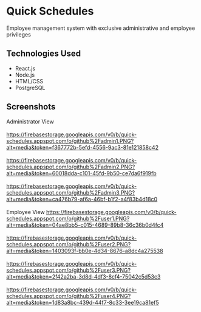 # Quick Schedules
Employee management system with exclusive administrative and employee privileges

## Technologies Used
- React.js
- Node.js
- HTML/CSS
- PostgreSQL

## Screenshots
Administrator View
<br><br>
https://firebasestorage.googleapis.com/v0/b/quick-schedules.appspot.com/o/github%2Fadmin1.PNG?alt=media&token=f367772b-5efd-4556-9ac3-81e121858c42
<br><br>
https://firebasestorage.googleapis.com/v0/b/quick-schedules.appspot.com/o/github%2Fadmin2.PNG?alt=media&token=60018dda-c101-45fd-9b50-ce7da6f919fb
<br><br>
https://firebasestorage.googleapis.com/v0/b/quick-schedules.appspot.com/o/github%2Fadmin3.PNG?alt=media&token=ca476b79-af6a-46bf-b1f2-a4f83b4d18c0
<br><br>
Employee View
https://firebasestorage.googleapis.com/v0/b/quick-schedules.appspot.com/o/github%2Fuser1.PNG?alt=media&token=04ae8bb5-c015-4689-89b8-36c36b0d4fc4
<br><br>
https://firebasestorage.googleapis.com/v0/b/quick-schedules.appspot.com/o/github%2Fuser2.PNG?alt=media&token=1403093f-bb0e-4d34-8676-a8dc4a275538
<br><br>
https://firebasestorage.googleapis.com/v0/b/quick-schedules.appspot.com/o/github%2Fuser3.PNG?alt=media&token=2f42a2ba-3d8d-4df3-8cf4-75042c5d53c3
<br><br>
https://firebasestorage.googleapis.com/v0/b/quick-schedules.appspot.com/o/github%2Fuser4.PNG?alt=media&token=1d83a8bc-439d-44f7-8c33-3ee19ca81ef5
